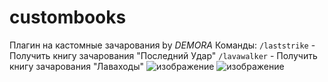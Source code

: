 # custombooks
Плагин на кастомные зачарования by _DEMORA_
Команды:
```/laststrike``` - Получить книгу зачарования "Последний Удар"
```/lavawalker``` - Получить книгу зачарования "Лаваходы"
![изображение](https://github.com/user-attachments/assets/f0bb40db-6507-4836-bb9b-80435d144349)
![изображение](https://github.com/user-attachments/assets/5ae8b4b9-c19e-4325-bdc6-5ee0d1d5d04a)

